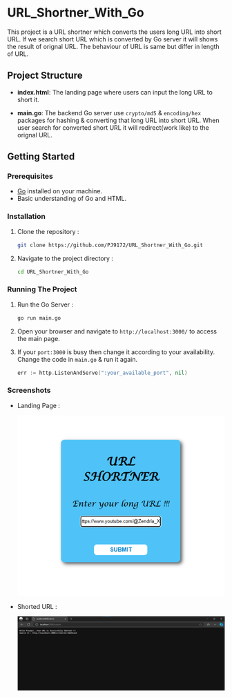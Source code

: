 
# URL_Shortner_With_Go

This project is a URL shortner which converts the users long URL into short URL. If we search short URL which is converted by Go server it will shows the result of orignal URL. The behaviour of URL is same but differ in length of URL.

## Project Structure

- **index.html**: The landing page where users can input the long URL to short it.

- **main.go**: The backend Go server use `crypto/md5` & `encoding/hex` packages for hashing & converting that long URL into short URL. When user search for converted short URL it will redirect(work like) to the orignal URL. 


## Getting Started

### Prerequisites

- [Go](https://golang.org/) installed on your machine.
- Basic understanding of Go and HTML.

### Installation

1. Clone the repository :
   ```bash
   git clone https://github.com/PJ9172/URL_Shortner_With_Go.git
   ```
2. Navigate to the project directory :
    ```bash
    cd URL_Shortner_With_Go
    ```
### Running The Project

1. Run the Go Server : 
    ```bash
    go run main.go
    ```
2. Open your browser and navigate to `http://localhost:3000/` to access the main page.

3. If your `port:3000` is busy then change it according to your availability. Change the code in `main.go` & run it again.
   ```go
   err := http.ListenAndServe(":your_available_port", nil)
   ```
### Screenshots

- Landing Page : 

   ![landing_page](screenshots/landing_page.png)

- Shorted URL : 

   ![user_info](screenshots/short_url.png)
